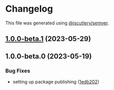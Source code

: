 # Changelog

This file was generated using [@jscutlery/semver](https://github.com/jscutlery/semver).

## [1.0.0-beta.1](https://github.com/rhinobase/raftyui/compare/context-menu-1.0.0-beta.0...context-menu-1.0.0-beta.1) (2023-05-29)

## 1.0.0-beta.0 (2023-05-19)

### Bug Fixes

- setting up package publishing ([1edb202](https://github.com/rhinobase/design-system/commit/1edb20248b82d035a7bd75008bb61cac89559fb5))
